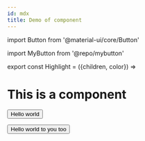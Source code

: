 ```yaml
---
id: mdx
title: Demo of component
---
```



import Button from '@material-ui/core/Button'

import MyButton from '@repo/mybutton'


export const Highlight = ({children, color}) => <h1>This is a component</h1>


<Highlight />

<Button  color="primary">Hello world</Button>

<button>Hello world to you too</button>


<MyButton />


